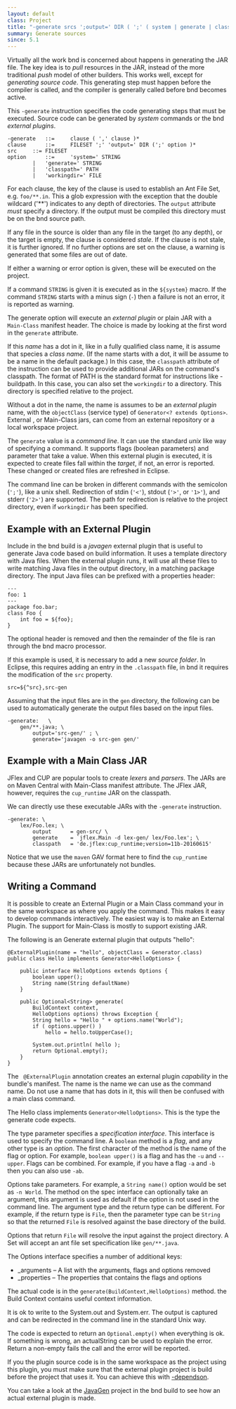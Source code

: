 ```yaml
---
layout: default
class: Project
title: "-generate srcs ';output=' DIR ( ';' ( system | generate | classpath))* ..."
summary: Generate sources 
since: 5.1
---
```


Virtually all the work bnd is concerned about happens in generating the JAR file. The key idea is to _pull_ resources in the JAR, instead of the more traditional _push_ model of other builders. This works well, except for _generating source code_. This generating step must happen before the compiler is called, and the compiler is generally called before bnd becomes active. 

This `-generate` instruction specifies the code generating steps that must be executed. Source code can be generated by _system_ commands or the bnd _external plugins_.
 
	-generate	::= 	clause ( ',' clause )*
	clause		::= 	FILESET ';' 'output=' DIR (';' option )*
	src		::=	FILESET
	option		::= 	'system=' STRING
			|   'generate=' STRING
            |   'classpath=' PATH
            |   'workingdir=' FILE

For each clause, the key of the clause is used to establish an Ant File Set, e.g. `foo/**.in`. This a glob expression with the exception that the double wildcard ('**') indicates to any depth of directories. The `output` attribute _must_ specify a directory. If the output must be compiled this directory must be on the bnd source path.

If any file in the source is older than any file in the target (to any depth), or the target is empty, the clause is considered _stale_. If the clause is not stale, it is further ignored. If no further options are set on the clause, a warning is generated that some files are out of date. 

If either a warning or error option is given, these will be executed on the project.

If a command `STRING` is given it is executed as in the `${system}` macro. If the command `STRING` starts with a 
minus sign (`-`) then a failure is not an error, it is reported as warning.

The generate option will execute an _external plugin_ or plain JAR with a `Main-Class` manifest header. The choice is made by looking at the first word in the `generate` attribute.

If this _name_ has a dot in it, like in a fully qualified class name, it is assume that species a _class name_. (If the name starts with a dot, it will be assume to be a name in the default package.) In this case, the `classpath` attribute of the instruction can be used to provide additional JARs on the command's classpath. The format of PATH is the standard format for instructions like -buildpath. In this case, you can also set the `workingdir` to a directory. This directory is specified relative to the project.

Without a dot in the name, the name is assumes to be an _external plugin_ name, with the `objectClass` (service type) of `Generator<? extends Options>`. External , or Main-Class jars, can come from an external repository or a local workspace project.

The `generate` value is a _command line_. It can use the standard _unix_ like way of specifying a command. It supports flags (boolean parameters) and parameter that take a value. When this external plugin is executed, it is expected to create files fall within the _target_, if not, an error is reported. These changed or created files are refreshed in Eclipse.

The command line can be broken in different commands with the semicolon (`';'`), like a unix shell. Redirection of stdin (`'<'`), stdout (`'>'`, or `'1>'`), and stderr (`'2>'`) are supported.  The path for redirection is relative to the project directory, even if `workingdir` has been specified. 

## Example with an External Plugin

Include in the bnd build is a _javagen_ external plugin that is useful to generate Java code based on build information. It uses a template directory with Java files. When the external plugin runs, it will use all these files to write matching Java files in the output directory, in a matching package directory. The input Java files can be prefixed with a properties header:

    ---
    foo: 1
    ---
    package foo.bar;
    class Foo {
        int foo = ${foo};
    }

The optional header is removed and then the remainder of the file is ran through the bnd macro processor.

If this example is used, it is necessary to add a new _source folder_. In Eclipse, this requires adding an entry in the `.classpath` file, in bnd it requires the modification of the `src` property.  

    src=${^src},src-gen

Assuming that the input files are in the `gen` directory, the following can be used to automatically generate the output files based on the input files.
 
    -generate:   \
        gen/**.java; \ 
            output='src-gen/' ; \ 
            generate='javagen -o src-gen gen/'

## Example with a Main Class JAR

JFlex and CUP are popular tools to create _lexers_ and _parsers_. The JARs are on Maven Central with  Main-Class manifest attribute. The JFlex JAR, however, requires the `cup_runtime` JAR on the classpath.

We can directly use these executable JARs with the `-generate` instruction.

    -generate: \
        lex/Foo.lex; \
            output      = gen-src/ \
            generate    = `jflex.Main -d lex-gen/ lex/Foo.lex'; \
            classpath   = 'de.jflex:cup_runtime;version=11b-20160615'

Notice that we use the `maven` GAV format here to find the `cup_runtime` because these JARs are unfortunately not bundles.


## Writing a Command

It is possible to create an External Plugin or a Main Class command your in the same workspace as where you apply the command. This makes it easy to develop commands interactively. The easiest way is to make an External Plugin. The support for Main-Class is mostly to support existing JAR.

The following is an Generate external plugin that outputs "hello":

    @ExternalPlugin(name = "hello", objectClass = Generator.class)
    public class Hello implements Generator<HelloOptions> {
    
        public interface HelloOptions extends Options {
            boolean upper();
            String name(String defaultName)
        }
        
        public Optional<String> generate(
            BuildContext context, 
            HelloOptions options) throws Exception {
            String hello = "Hello " + options.name("World");
            if ( options.upper() )
                hello = hello.toUpperCase();
                
            System.out.println( hello );
            return Optional.empty();
        }
    }

The ` @ExternalPlugin` annotation creates an external plugin _capability_ in the bundle's manifest. The name is the name we can use as the command name. Do not use a name that has dots in it, this will then be confused with a main class command.

The Hello class implements `Generator<HelloOptions>`. This is the type the generate code expects. 

The type parameter specifies a _specification interface_. This interface is used to specify the command line. A `boolean` method is a _flag_, and any other type is an _option_. The first character of the method is the name of the flag or option. For example, `boolean upper()` is a flag and has the `-u` and `--upper`. Flags can be combined. For example, if you have a flag `-a` and `-b` then you can also use `-ab`.

Options take parameters. For example, a `String name()` option would be set as `-n World`. The method on the spec interface can optionally take an argument, this argument is used as default if the option is not used in the command line. The argument type and the return type can be different. For example, if the return type is `File`, then the parameter type can be `String` so that the returned `File` is resolved against the base directory of the build.

Options that return `File` will resolve the input against the project directory. A Set<File> will accept an ant file set specification like `gen/**.java`.

The Options interface specifies a number of additional keys:

* _arguments – A list with the arguments, flags and options removed
* _properties – The properties that contains the flags and options

The actual code is in the `generate(BuildContext,HelloOptions)` method. the Build Context contains useful context information. 

It is ok to write to the System.out and System.err. The output is captured and can be redirected in the command line in the standard Unix way. 

The code is expected to return an `Optional.empty()` when everything is ok. If something is wrong, an actualString can be used to explain the error. Return a non-empty fails the call and the error will be reported.

If you the plugin source code is in the same workspace as the project using this plugin, you must make sure that the external plugin project is build before the project that uses it. You can achieve this with [-dependson](dependson.html). 

You can take a look at the [JavaGen](https://github.com/bndtools/bnd/tree/master/biz.aQute.bnd.javagen) project in the bnd build to see how an actual external plugin is made.


